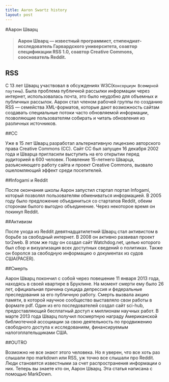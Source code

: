 ```yaml
---
title: Aaron Swartz history
layout: post
---
```


#Аарон Шварц

> #### Аарон Шварц — известный программист, стипендиат-исследователь Гарвардского университета, соавтор спецификации RSS 1.0, соавтор Creative Commons, сооснователь Reddit.

## RSS


С 13 лет Шварц участвовал в обсуждениях W3C(`Консорциум Всемирной паутины`).
Была проблема публичной рассылки информации через интернет, использовалась почта, это было неудобно для объемных и публичных рассылок. Аарон стал членом рабочей группы по созданию RSS — семейства XML-форматов, которые дают возможность сайтам создавать специальные потоки часто обновляемой информации, позволяющие пользователям собирать и читать обновления из различных источников.

##СС

Уже в 15 лет Шварц разработал альтернативную лицензию авторского права Creative Commons (CC). Сайт CC был запущен 16 декабря 2002 года и Шварца пригласили выступить на его открытии перед аудиторией в 600 человек. Появление 15-летнего Шварца, разъясняющего работу сайта и проект Creative Commons, вызвало ошеломляющий эффект среди посетителей.


##Infogami и Reddit



После окончания школы Аарон запустил стартап портал Infogami, который позволял пользователям обмениваться информацией. В 2005 году было предложение объединиться со стартапов Reddit, обеим сторонам былого выгодно объединение. Через некоторое время он покинул Reddit. 



##Активизм 



После ухода из Reddit девятнадцатилетний Шварц стал активистом в борьбе за свободный интернет. В 2008 он активно развивал проект tor2web. В этом же году он создал сайт Watchdog.net, целью которого был сбор и визуализация всех доступных сведений о политиках. Также он боролся за свободную информацию о документах из судов США(PACER).



##Смерть 



Аарон Шварц покончил с собой через повешение 11 января 2013 года, находясь в своей квартире в Бруклине. На момент смерти ему было 26 лет, официальная причина суицида депрессия и федеральные преследования за его публичную работу. Смерть вызвала акцию памяти, в которой научное сообщество выставляло свои работы в формате pdf. Один из его последователей создал сайт sci-hub, предоставляющий бесплатный доступ к миллионам научных работ. В марте 2013 года Шварц получил посмертную награду Американской библиотечной ассоциации за свою деятельность по продвижению свободного доступа к исследованиям, финансируемым налогоплательщиками США.

##OUTRO

Возможно не все знают этого человека. Но я уверен, что все хоть раз слышали про markdown или RSS, уж точно все слышали про Reddit. Люди становятся известными за счет распространения информации о них. Теперь вы знаете кто он, Аарон Шварц. Эта статья написана с помощью MarkDown.

